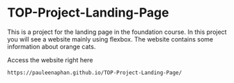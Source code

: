 # TOP-Project-Landing-Page

This is a project for the landing page in the foundation course.
In this project you will see a website mainly using flexbox. The website contains some information about orange cats.

Access the website right here
```
https://pauleenaphan.github.io/TOP-Project-Landing-Page/
```
